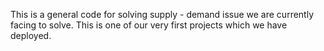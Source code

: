 This is a general code for solving supply - demand issue we are currently facing to solve. This is one of our very first projects which we have deployed.

